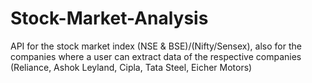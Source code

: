 # Stock-Market-Analysis
API for the stock market index (NSE &amp; BSE)/(Nifty/Sensex), also for the companies where a user can extract data of the respective companies (Reliance, Ashok Leyland, Cipla, Tata Steel, Eicher Motors)
